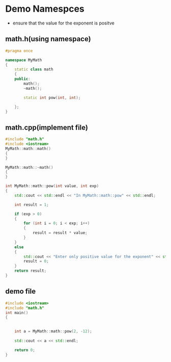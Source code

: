 # Demo Namespces

   + ensure that the value for the exponent is positve

## math.h(using namespace)
```cpp
#pragma once

namespace MyMath
{
	static class math
	{
	public:
		math();
		~math();

		static int pow(int, int);

	};
}
```
## math.cpp(implement file)
```cpp
#include "math.h"
#include <iostream>
MyMath::math::math()
{
}

MyMath::math::~math()
{
}

int MyMath::math::pow(int value, int exp)
{
	std::cout << std::endl << "In MyMath::math::pow" << std::endl;

	int result = 1;

	if (exp > 0)
	{
		for (int i = 0; i < exp; i++)
		{
			result = result * value;
		}
	}
	else
	{
		std::cout << "Enter only positive value for the exponent" << std::endl;
		result = 0;
	}
	return result;
}
```
## demo file
```cpp
#include <iostream>
#include "math.h"
int main()
{
	

	int a = MyMath::math::pow(2, -12);
	
	std::cout << a << std::endl;

	return 0;
}
```
